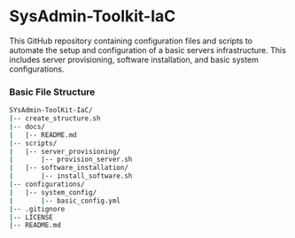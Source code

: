 # SysAdmin-Toolkit-IaC
This GitHub repository containing configuration files and scripts to automate the setup and configuration of a basic servers infrastructure. This includes server provisioning, software installation, and basic system configurations.

### Basic File Structure

```bash
SYsAdmin-ToolKit-IaC/
|-- create_structure.sh
|-- docs/
|   |-- README.md
|-- scripts/
|   |-- server_provisioning/
|       |-- provision_server.sh
|   |-- software_installation/
|       |-- install_software.sh
|-- configurations/
|   |-- system_config/
|       |-- basic_config.yml
|-- .gitignore
|-- LICENSE
|-- README.md
```
